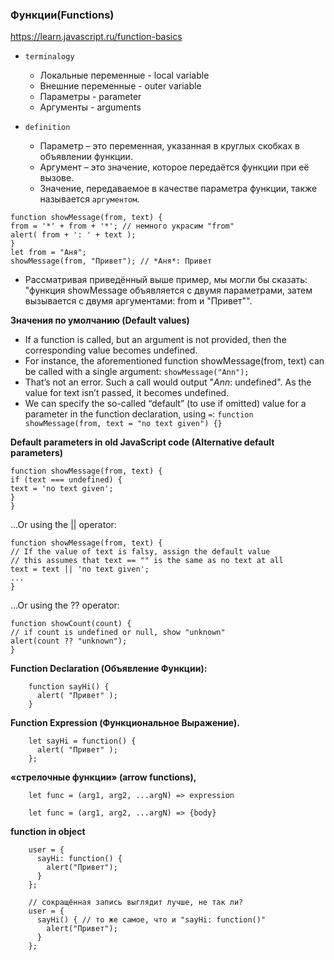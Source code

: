 ### Функции(Functions)

https://learn.javascript.ru/function-basics

- `terminalogy`
    - Локальные переменные - local variable
    - Внешние переменные - outer variable
    - Параметры - parameter
    - Аргументы - arguments

- `definition`
    - Параметр – это переменная, указанная в круглых скобках в объявлении функции.
    - Аргумент – это значение, которое передаётся функции при её вызове.
    - Значение, передаваемое в качестве параметра функции, также называется `аргументом`.

>

    function showMessage(from, text) {
    from = '*' + from + '*'; // немного украсим "from"
    alert( from + ': ' + text );
    }
    let from = "Аня";
    showMessage(from, "Привет"); // *Аня*: Привет

- Рассматривая приведённый выше пример, мы могли бы сказать: "функция showMessage объявляется с двумя параметрами, затем
  вызывается с двумя аргументами: from и "Привет"".

**Значения по умолчанию (Default values)**

- If a function is called, but an argument is not provided, then the corresponding value becomes undefined.
- For instance, the aforementioned function showMessage(from, text) can be called with a single
  argument: `showMessage("Ann");`
- That’s not an error. Such a call would output "*Ann*: undefined". As the value for text isn’t passed, it becomes
  undefined.
- We can specify the so-called “default” (to use if omitted) value for a parameter in the function declaration,
  using `=`:  `function showMessage(from, text = "no text given") {}`

**Default parameters in old JavaScript code (Alternative default parameters)**
   
    function showMessage(from, text) {
    if (text === undefined) {
    text = 'no text given';
    }
    }

…Or using the || operator:

    function showMessage(from, text) {
    // If the value of text is falsy, assign the default value
    // this assumes that text == "" is the same as no text at all
    text = text || 'no text given';
    ...
    }

…Or using the ?? operator:

    function showCount(count) {
    // if count is undefined or null, show "unknown"
    alert(count ?? "unknown");
    }




**Function Declaration (Объявление Функции):**

        function sayHi() {
          alert( "Привет" );
        }

**Function Expression (Функциональное Выражение).**

        let sayHi = function() {
          alert( "Привет" );
        };

**«стрелочные функции» (arrow functions),**

        let func = (arg1, arg2, ...argN) => expression
        
        let func = (arg1, arg2, ...argN) => {body}

**function in object**

        user = {
          sayHi: function() {
            alert("Привет");
          }
        };
        
        // сокращённая запись выглядит лучше, не так ли?
        user = {
          sayHi() { // то же самое, что и "sayHi: function()"
            alert("Привет");
          }
        };
